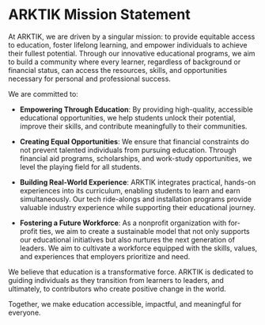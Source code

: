 # ARKTIK Mission Statement

At ARKTIK, we are driven by a singular mission: to provide equitable access to education, foster lifelong learning, and empower individuals to achieve their fullest potential. Through our innovative educational programs, we aim to build a community where every learner, regardless of background or financial status, can access the resources, skills, and opportunities necessary for personal and professional success.

We are committed to:

- **Empowering Through Education**: By providing high-quality, accessible educational opportunities, we help students unlock their potential, improve their skills, and contribute meaningfully to their communities.
  
- **Creating Equal Opportunities**: We ensure that financial constraints do not prevent talented individuals from pursuing education. Through financial aid programs, scholarships, and work-study opportunities, we level the playing field for all students.
  
- **Building Real-World Experience**: ARKTIK integrates practical, hands-on experiences into its curriculum, enabling students to learn and earn simultaneously. Our tech ride-alongs and installation programs provide valuable industry experience while supporting their educational journey.

- **Fostering a Future Workforce**: As a nonprofit organization with for-profit ties, we aim to create a sustainable model that not only supports our educational initiatives but also nurtures the next generation of leaders. We aim to cultivate a workforce equipped with the skills, values, and experiences that employers prioritize and need.

We believe that education is a transformative force. ARKTIK is dedicated to guiding individuals as they transition from learners to leaders, and ultimately, to contributors who create positive change in the world.

Together, we make education accessible, impactful, and meaningful for everyone.
